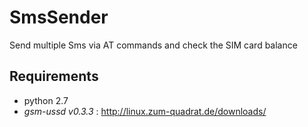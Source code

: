 # SmsSender
Send multiple Sms via AT commands and check the SIM card balance
## Requirements
* python 2.7
* *gsm-ussd v0.3.3* : http://linux.zum-quadrat.de/downloads/ 
